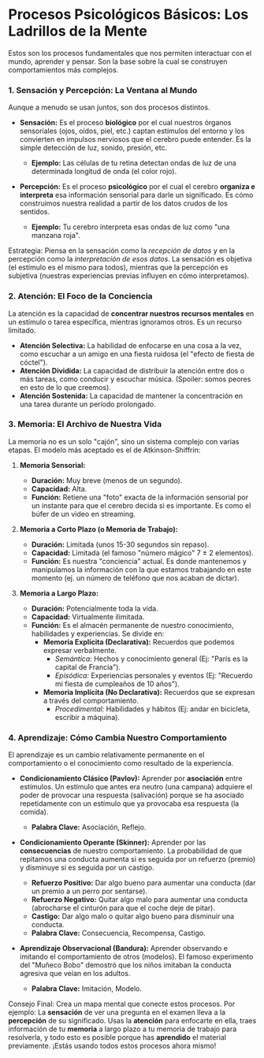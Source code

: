 # Procesos Psicológicos Básicos: Los Ladrillos de la Mente

Estos son los procesos fundamentales que nos permiten interactuar con el mundo, aprender y pensar. Son la base sobre la cual se construyen comportamientos más complejos.

### 1. Sensación y Percepción: La Ventana al Mundo

Aunque a menudo se usan juntos, son dos procesos distintos.

- **Sensación:** Es el proceso **biológico** por el cual nuestros órganos sensoriales (ojos, oídos, piel, etc.) captan estímulos del entorno y los convierten en impulsos nerviosos que el cerebro puede entender. Es la simple detección de luz, sonido, presión, etc.
  - **Ejemplo:** Las células de tu retina detectan ondas de luz de una determinada longitud de onda (el color rojo).

- **Percepción:** Es el proceso **psicológico** por el cual el cerebro **organiza e interpreta** esa información sensorial para darle un significado. Es cómo construimos nuestra realidad a partir de los datos crudos de los sentidos.
  - **Ejemplo:** Tu cerebro interpreta esas ondas de luz como "una manzana roja".

Estrategia: Piensa en la sensación como la *recepción de datos* y en la percepción como la *interpretación de esos datos*. La sensación es objetiva (el estímulo es el mismo para todos), mientras que la percepción es subjetiva (nuestras experiencias previas influyen en cómo interpretamos).

### 2. Atención: El Foco de la Conciencia

La atención es la capacidad de **concentrar nuestros recursos mentales** en un estímulo o tarea específica, mientras ignoramos otros. Es un recurso limitado.

- **Atención Selectiva:** La habilidad de enfocarse en una cosa a la vez, como escuchar a un amigo en una fiesta ruidosa (el "efecto de fiesta de cóctel").
- **Atención Dividida:** La capacidad de distribuir la atención entre dos o más tareas, como conducir y escuchar música. (Spoiler: somos peores en esto de lo que creemos).
- **Atención Sostenida:** La capacidad de mantener la concentración en una tarea durante un período prolongado.

### 3. Memoria: El Archivo de Nuestra Vida

La memoria no es un solo "cajón", sino un sistema complejo con varias etapas. El modelo más aceptado es el de Atkinson-Shiffrin:

1.  **Memoria Sensorial:**
    - **Duración:** Muy breve (menos de un segundo).
    - **Capacidad:** Alta.
    - **Función:** Retiene una "foto" exacta de la información sensorial por un instante para que el cerebro decida si es importante. Es como el búfer de un video en streaming.

2.  **Memoria a Corto Plazo (o Memoria de Trabajo):**
    - **Duración:** Limitada (unos 15-30 segundos sin repaso).
    - **Capacidad:** Limitada (el famoso "número mágico" 7 ± 2 elementos).
    - **Función:** Es nuestra "conciencia" actual. Es donde mantenemos y manipulamos la información con la que estamos trabajando en este momento (ej. un número de teléfono que nos acaban de dictar).

3.  **Memoria a Largo Plazo:**
    - **Duración:** Potencialmente toda la vida.
    - **Capacidad:** Virtualmente ilimitada.
    - **Función:** Es el almacén permanente de nuestro conocimiento, habilidades y experiencias. Se divide en:
        - **Memoria Explícita (Declarativa):** Recuerdos que podemos expresar verbalmente.
            - *Semántica:* Hechos y conocimiento general (Ej: "París es la capital de Francia").
            - *Episódica:* Experiencias personales y eventos (Ej: "Recuerdo mi fiesta de cumpleaños de 10 años").
        - **Memoria Implícita (No Declarativa):** Recuerdos que se expresan a través del comportamiento.
            - *Procedimental:* Habilidades y hábitos (Ej: andar en bicicleta, escribir a máquina).

### 4. Aprendizaje: Cómo Cambia Nuestro Comportamiento

El aprendizaje es un cambio relativamente permanente en el comportamiento o el conocimiento como resultado de la experiencia.

- **Condicionamiento Clásico (Pavlov):** Aprender por **asociación** entre estímulos. Un estímulo que antes era neutro (una campana) adquiere el poder de provocar una respuesta (salivación) porque se ha asociado repetidamente con un estímulo que ya provocaba esa respuesta (la comida).
  - **Palabra Clave:** Asociación, Reflejo.

- **Condicionamiento Operante (Skinner):** Aprender por las **consecuencias** de nuestro comportamiento. La probabilidad de que repitamos una conducta aumenta si es seguida por un refuerzo (premio) y disminuye si es seguida por un castigo.
  - **Refuerzo Positivo:** Dar algo bueno para aumentar una conducta (dar un premio a un perro por sentarse).
  - **Refuerzo Negativo:** Quitar algo malo para aumentar una conducta (abrocharse el cinturón para que el coche deje de pitar).
  - **Castigo:** Dar algo malo o quitar algo bueno para disminuir una conducta.
  - **Palabra Clave:** Consecuencia, Recompensa, Castigo.

- **Aprendizaje Observacional (Bandura):** Aprender observando e imitando el comportamiento de otros (modelos). El famoso experimento del "Muñeco Bobo" demostró que los niños imitaban la conducta agresiva que veían en los adultos.
  - **Palabra Clave:** Imitación, Modelo.

Consejo Final: Crea un mapa mental que conecte estos procesos. Por ejemplo: La **sensación** de ver una pregunta en el examen lleva a la **percepción** de su significado. Usas la **atención** para enfocarte en ella, traes información de tu **memoria** a largo plazo a tu memoria de trabajo para resolverla, y todo esto es posible porque has **aprendido** el material previamente. ¡Estás usando todos estos procesos ahora mismo!
